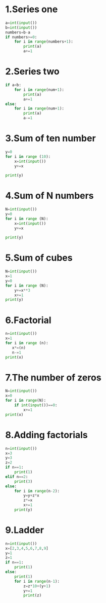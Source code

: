 # 1.Series one

```.py
a=int(input())
b=int(input())
numbers=b-a
if numbers>=0:
    for i in range(numbers+1):
        print(a)
        a+=1
```

# 2.Series two

```.py
if a<b:
    for i in range(num+1):
        print(a)
        a+=1
else:
    for i in range(num+1):
        print(a)
        a-=1
```

# 3.Sum of ten number

```.py
y=0
for i in range (10):
    x=int(input())
    y+=x
    
print(y)
```

# 4.Sum of N numbers

```.py
N=int(input())
y=0
for i in range (N):
    x=int(input())
    y+=x
    
print(y)
```

# 5.Sum of cubes

```.py
N=int(input())
x=1
y=0
for i in range (N):
    y+=x**3
    x+=1
print(y)
```

# 6.Factorial

```.py
n=int(input())
x=1
for i in range (n):
   x*=(n)
   n-=1
print(x)
```

# 7.The number of zeros

```.py
N=int(input())
x=0
for i in range(N):
    if int(input())==0:
        x+=1
print(x)
```

# 8.Adding factorials

```.py
n=int(input())
x=3
y=3
z=2
if n==1:
    print(1)
elif n==2:
    print(3)
else:
    for i in range(n-2):
        y=y+z*x
        z*=x
        x+=1
    print(y)
```

# 9.Ladder

```.py
n=int(input())
x=[2,3,4,5,6,7,8,9]
y=1
z=1
if n==1:
    print(1)
else:
    print(1)
    for i in range(n-1):
        z=z*10+(y+1)
        y+=1
        print(z)
```
